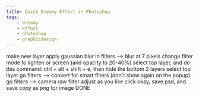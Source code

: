 ```yaml
---
title: Quick Dreamy Effect in Photoshop
tags:
    - dreamy
    - effect
    - photoshop
    - graphicdesign
---
```



make new layer
apply gaussian blur in filters --> blur at 7 pixels
change filter mode to lighten or screen (and opacity to 20-40%)
select top layer, and do this command: ctrl + alt + shift + e, then hide the bottom 2 layers
select top layer
go filters --> convert for smart filters (don't show again on the popup)
go filters --> camera raw filter
adjust as you like
click okay, save psd, and save copy as png for image
DONE